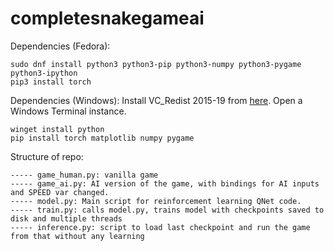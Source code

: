 # completesnakegameai

Dependencies (Fedora):

```
sudo dnf install python3 python3-pip python3-numpy python3-pygame python3-ipython
pip3 install torch
```

Dependencies (Windows):
Install VC_Redist 2015-19 from [here](https://aka.ms/vs/16/release/vc_redist.x64.exe).
Open a Windows Terminal instance.

```
winget install python
pip install torch matplotlib numpy pygame
```

Structure of repo:

```
----- game_human.py: vanilla game
----- game_ai.py: AI version of the game, with bindings for AI inputs and SPEED var changed.
----- model.py: Main script for reinforcement learning QNet code.
----- train.py: calls model.py, trains model with checkpoints saved to disk and multiple threads
----- inference.py: script to load last checkpoint and run the game from that without any learning
```
